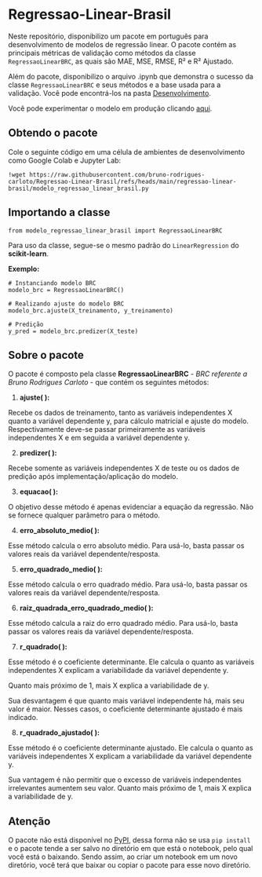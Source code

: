 # Regressao-Linear-Brasil
Neste repositório, disponibilizo um pacote em português para desenvolvimento de modelos de regressão linear. O pacote contém as principais métricas de validação como métodos da classe `RegressaoLinearBRC`, as quais são MAE, MSE, RMSE, R² e R² Ajustado.

Além do pacote, disponibilizo o arquivo .ipynb que demonstra o sucesso da classe `RegressaoLinearBRC` e seus métodos e a base usada para a validação. Você pode encontrá-los na pasta [Desenvolvimento](https://github.com/bruno-rodrigues-carloto/Regressao-Linear-Brasil/tree/main/regressao-linear-brasil/Desenvolvimento).

Você pode experimentar o modelo em produção clicando [aqui](https://regressao-linear-brasil-brc.streamlit.app/).

## Obtendo o pacote
Cole o seguinte código em uma célula de ambientes de desenvolvimento como Google Colab e Jupyter Lab:

`!wget https://raw.githubusercontent.com/bruno-rodrigues-carloto/Regressao-Linear-Brasil/refs/heads/main/regressao-linear-brasil/modelo_regressao_linear_brasil.py`

## Importando a classe
`from modelo_regressao_linear_brasil import RegressaoLinearBRC`

Para uso da classe, segue-se o mesmo padrão do `LinearRegression` do **scikit-learn**.

**Exemplo:**
```
# Instanciando modelo BRC
modelo_brc = RegressaoLinearBRC()

# Realizando ajuste do modelo BRC
modelo_brc.ajuste(X_treinamento, y_treinamento)

# Predição
y_pred = modelo_brc.predizer(X_teste)
```

## Sobre o pacote
O pacote é composto pela classe **RegressaoLinearBRC** - *BRC referente a Bruno Rodrigues Carloto* - que contém os seguintes métodos:

1. **ajuste( ):**

Recebe os dados de treinamento, tanto as variáveis independentes X quanto a variável dependente y, para cálculo matricial e ajuste do modelo.
Respectivamente deve-se passar primeiramente as variáveis independentes X e em seguida a variável dependente y.

2. **predizer( ):**

Recebe somente as variáveis independentes X de teste ou os dados de predição após implementação/aplicação do modelo.

3. **equacao( ):**

O objetivo desse método é apenas evidenciar a equação da regressão.
Não se fornece qualquer parâmetro para o método.

4. **erro_absoluto_medio( ):**

Esse método calcula o erro absoluto médio.
Para usá-lo, basta passar os valores reais da variável dependente/resposta.

5. **erro_quadrado_medio( ):**

Esse método calcula o erro quadrado médio.
Para usá-lo, basta passar os valores reais da variável dependente/resposta.

6. **raiz_quadrada_erro_quadrado_medio( ):**

Esse método calcula a raiz do erro quadrado médio.
Para usá-lo, basta passar os valores reais da variável dependente/resposta.

7. **r_quadrado( ):**

Esse método é o coeficiente determinante. Ele calcula o quanto as variáveis independentes X explicam a variabilidade da variável dependente y.

Quanto mais próximo de 1, mais X explica a variabilidade de y.

Sua desvantagem é que quanto mais variável independente há, mais seu valor é maior. 
Nesses casos, o coeficiente determinante ajustado é mais indicado.

8. **r_quadrado_ajustado( ):**

Esse método é o coeficiente determinante ajustado. Ele calcula o quanto as variáveis independentes X explicam a variabilidade da variável dependente y.

Sua vantagem é não permitir que o excesso de variáveis independentes irrelevantes aumentem seu valor.
Quanto mais próximo de 1, mais X explica a variabilidade de y.

## Atenção
O pacote não está disponível no [PyPI](https://pypi.org), dessa forma não se usa `pip install` e o pacote tende a ser salvo no diretório em que está o notebook, pelo qual você está o baixando. Sendo assim, ao criar um notebook em um novo diretório, você terá que baixar ou copiar o pacote para esse novo diretório. 
